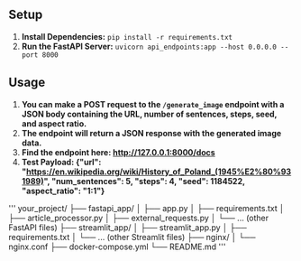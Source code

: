 
## Setup

1. **Install Dependencies:**
`pip install -r requirements.txt`
2. **Run the FastAPI Server:**
`uvicorn api_endpoints:app --host 0.0.0.0 --port 8000`

## Usage
1. **You can make a POST request to the `/generate_image` endpoint with a JSON body containing the URL, number of sentences, steps, seed, and aspect ratio.**
2. **The endpoint will return a JSON response with the generated image data.**
3. **Find the endpoint here: http://127.0.0.1:8000/docs**
4. **Test Payload: {"url": "https://en.wikipedia.org/wiki/History_of_Poland_(1945%E2%80%931989)", "num_sentences": 5, "steps": 4, "seed": 1184522, "aspect_ratio": "1:1"}**

'''
your_project/
├── fastapi_app/
│   ├── app.py
│   ├── requirements.txt
│   ├── article_processor.py
│   ├── external_requests.py
│   └── ... (other FastAPI files)
├── streamlit_app/
│   ├── streamlit_app.py
│   ├── requirements.txt
│   └── ... (other Streamlit files)
├── nginx/
│   └── nginx.conf
├── docker-compose.yml
└── README.md
'''
